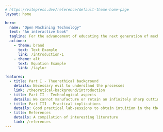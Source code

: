 ```yaml
---
# https://vitepress.dev/reference/default-theme-home-page
layout: home

hero:
  name: "Open Machining Technology"
  text: "An interactive book"
  tagline: For the advancement of educating the next generation of mechanical engineers.
  actions:
    - theme: brand
      text: Text Example
      link: /introduction-1
    - theme: alt
      text: Equation Example
      link: /taylor

features:
  - title: Part I - Theorethical background
    details: Necessary evil to understand the processes
    link: /theoretical-background/introduction
  - title: Part II - Technological aspects
    details: We cannot manufacture or retain an infinitely sharp cutting edge
  - title: Part III - Practical implications
    details: Good practical lab-sessions to obtain intuition in the theory
  - title: References
    details: A compilation of interesting literature
    link: /references
---
```


